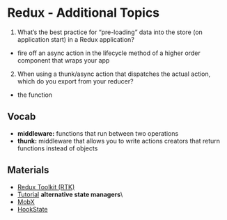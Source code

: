 # Redux - Additional Topics

1. What’s the best practice for “pre-loading” data into the store (on application start) in a Redux application?

- fire off an async action in the lifecycle method of a higher order component that wraps your app

2. When using a thunk/async action that dispatches the actual action, which do you export from your reducer?

- the function

## Vocab

- **middleware:** functions that run between two operations
- **thunk:** middleware that allows you to write actions creators that return functions instead of objects

## Materials

- [Redux Toolkit (RTK)](https://redux-toolkit.js.org/)
- [Tutorial](https://redux-toolkit.js.org/tutorials/intermediate-tutorial)
**alternative state managers**\
- [MobX](https://mobx.js.org/getting-started.html)
- [HookState](https://hookstate.js.org/)
